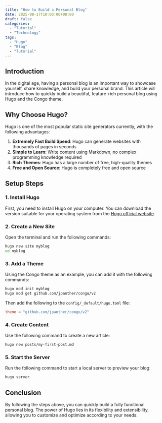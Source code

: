 ```yaml
---
title: "How to Build a Personal Blog"
date: 2025-08-17T10:00:00+08:00
draft: false
categories:
  - "Tutorial"
  - "Technology"
tags:
  - "Hugo"
  - "Blog"
  - "Tutorial"
---
```


## Introduction

In the digital age, having a personal blog is an important way to showcase yourself, share knowledge, and build your personal brand. This article will introduce how to quickly build a beautiful, feature-rich personal blog using Hugo and the Congo theme.

## Why Choose Hugo?

Hugo is one of the most popular static site generators currently, with the following advantages:

1. **Extremely Fast Build Speed**: Hugo can generate websites with thousands of pages in seconds
2. **Simple to Learn**: Write content using Markdown, no complex programming knowledge required
3. **Rich Themes**: Hugo has a large number of free, high-quality themes
4. **Free and Open Source**: Hugo is completely free and open source

## Setup Steps

### 1. Install Hugo

First, you need to install Hugo on your computer. You can download the version suitable for your operating system from the [Hugo official website](https://gohugo.io/getting-started/installing/).

### 2. Create a New Site

Open the terminal and run the following commands:

```bash
hugo new site myblog
cd myblog
```

### 3. Add a Theme

Using the Congo theme as an example, you can add it with the following commands:

```bash
hugo mod init myblog
hugo mod get github.com/jpanther/congo/v2
```

Then add the following to the `config/_default/hugo.toml` file:

```toml
theme = "github.com/jpanther/congo/v2"
```

### 4. Create Content

Use the following command to create a new article:

```bash
hugo new posts/my-first-post.md
```

### 5. Start the Server

Run the following command to start a local server to preview your blog:

```bash
hugo server
```

## Conclusion

By following the steps above, you can quickly build a fully functional personal blog. The power of Hugo lies in its flexibility and extensibility, allowing you to customize and optimize according to your needs.